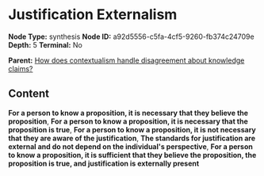 # Justification Externalism

**Node Type:** synthesis
**Node ID:** a92d5556-c5fa-4cf5-9260-fb374c24709e
**Depth:** 5
**Terminal:** No

**Parent:** [How does contextualism handle disagreement about knowledge claims?](how-does-contextualism-handle-disagreement-about-knowledge-claims-antithesis-3c1928c3-efa3-4f09-8021-d51df9b89792.md)

## Content

**For a person to know a proposition, it is necessary that they believe the proposition**, **For a person to know a proposition, it is necessary that the proposition is true**, **For a person to know a proposition, it is not necessary that they are aware of the justification**, **The standards for justification are external and do not depend on the individual's perspective**, **For a person to know a proposition, it is sufficient that they believe the proposition, the proposition is true, and justification is externally present**

